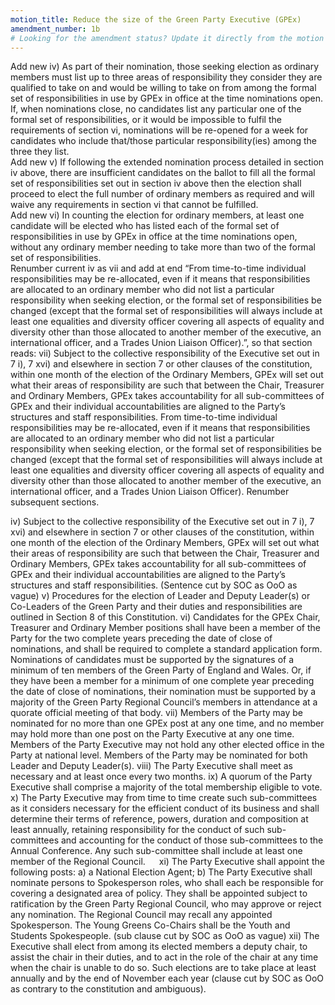 ```yaml
---
motion_title: Reduce the size of the Green Party Executive (GPEx)
amendment_number: 1b
# Looking for the amendment status? Update it directly from the motion page!
---
```


Add new
iv) As part of their nomination, those seeking election as ordinary members must list up to three areas of responsibility they consider they are qualified to take on and would be willing to take on from among the formal set of responsibilities in use by GPEx in office at the time nominations open. If, when nominations close, no candidates list any particular one of the formal set of responsibilities, or it would be impossible to fulfil the requirements of section vi, nominations will be re-opened for a week for candidates who include that/those particular responsibility(ies) among the three they list.   
Add new
v) If following the extended nomination process detailed in section iv above, there are insufficient candidates on the ballot to fill all the formal set of responsibilities set out in section iv above then the election shall proceed to elect the full number of ordinary members as required and will waive any requirements in section vi that cannot be fulfilled.  
Add new
vi) In counting the election for ordinary members, at least one candidate will be elected who has listed each of the formal set of responsibilities in use by GPEx in office at the time nominations open, without any ordinary member needing to take more than two of the formal set of responsibilities.   
Renumber current iv as vii and add at end “From time-to-time individual responsibilities may be re-allocated, even if it means that responsibilities are allocated to an ordinary member who did not list a particular responsibility when seeking election, or the formal set of responsibilities be changed (except that the formal set of responsibilities will always include at least one equalities and diversity officer covering all aspects of equality and diversity other than those allocated to another member of the executive, an international officer, and a Trades Union Liaison Officer).”, so that section reads:
vii) Subject to the collective responsibility of the Executive set out in 7 i), 7 xvi) and elsewhere in section 7 or other clauses of the constitution, within one month of the election of the Ordinary Members, GPEx will set out what their areas of responsibility are such that between the Chair, Treasurer and Ordinary Members, GPEx takes accountability for all sub-committees of GPEx and their individual accountabilities are aligned to the Party’s structures and staff responsibilities. From time-to-time individual responsibilities may be re-allocated, even if it means that responsibilities are allocated to an ordinary member who did not list a particular responsibility when seeking election, or the formal set of responsibilities be changed (except that the formal set of responsibilities will always include at least one equalities and diversity officer covering all aspects of equality and diversity other than those allocated to another member of the executive, an international officer, and a Trades Union Liaison Officer).
Renumber subsequent sections.

iv) Subject to the collective responsibility of the Executive set out in 7 i), 7 xvi) and elsewhere in section 7 or other clauses of the constitution, within one month of the election of the Ordinary Members, GPEx will set out what their areas of responsibility are such that between the Chair, Treasurer and Ordinary Members, GPEx takes accountability for all sub-committees of GPEx and their individual accountabilities are aligned to the Party’s structures and staff responsibilities.  (Sentence cut by SOC as OoO as vague)
v) Procedures for the election of Leader and Deputy Leader(s) or Co-Leaders of the Green Party and their duties and responsibilities are outlined in Section 8 of this Constitution.
vi) Candidates for the GPEx Chair, Treasurer and Ordinary Member positions shall have been a member of the Party for the two complete years preceding the date of close of nominations, and shall be required to complete a standard application form. Nominations of candidates must be supported by the signatures of a minimum of ten members of the Green Party of England and Wales. Or, if they have been a member for a minimum of one complete year preceding the date of close of nominations, their nomination must be supported by a majority of the Green Party Regional Council’s members in attendance at a quorate official meeting of that body.
vii) Members of the Party may be nominated for no more than one GPEx post at any one time, and no member may hold more than one post on the Party Executive at any one time. Members of the Party Executive may not hold any other elected office in the Party at national level. Members of the Party may be nominated for both Leader and Deputy Leader(s).
viii) The Party Executive shall meet as necessary and at least once every two months.
ix) A quorum of the Party Executive shall comprise a majority of the total membership eligible to vote.
x) The Party Executive may from time to time create such sub-committees as it considers necessary for the efficient conduct of its business and shall determine their terms of reference, powers, duration and composition at least annually, retaining responsibility for the conduct of such sub-committees and accounting for the conduct of those sub-committees to the Annual Conference. Any such sub-committee shall include at least one member of the Regional Council.  
xi) The Party Executive shall appoint the following posts: a) a National Election Agent; b) The Party Executive shall nominate persons to Spokesperson roles, who shall each be responsible for covering a designated area of policy. They shall be appointed subject to ratification by the Green Party Regional Council, who may approve or reject any nomination. The Regional Council may recall any appointed Spokesperson. The Young Greens Co-Chairs shall be the Youth and Students Spokespeople. (sub clause cut by SOC as OoO as vague)
xii) The Executive shall elect from among its elected members a deputy chair, to assist the chair in their duties, and to act in the role of the chair at any time when the chair is unable to do so. Such elections are to take place at least annually and by the end of November each year (clause cut by SOC as OoO as contrary to the constitution and ambiguous).
